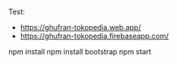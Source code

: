 Test: 
- https://ghufran-tokopedia.web.app/
- https://ghufran-tokopedia.firebaseapp.com/

npm install
npm install bootstrap
npm start
